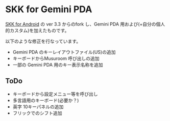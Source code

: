 # SKK for Gemini PDA
[SKK for Android](http://ray-mizuki.la.coocan.jp/software/skk_jp.html) の ver 3.3 からのfork し、Gemini PDA 用および(+自分の個人的カスタム)を加えたものです。

以下のような修正を行なっています。

* Gemini PDA のキーレイアウトファイル(US)の追加
* キーボードからMusuroom 呼び出しの追加
* 一部の Gemini PDA 用のキー表示名称を追加

## ToDo 
* キーボードから設定メニュー等を呼び出し
* 多言語用のキーボード(必要か？)
* 英字 10キーパネルの追加
* フリックでのシフト追加
